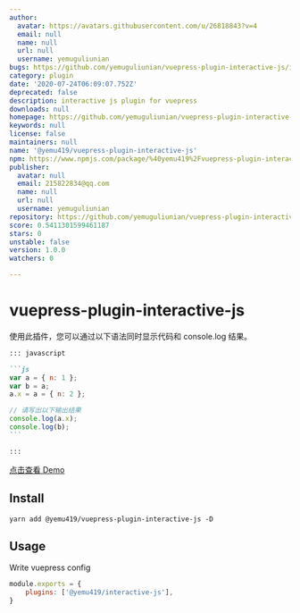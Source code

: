 ```yaml
---
author:
  avatar: https://avatars.githubusercontent.com/u/26818843?v=4
  email: null
  name: null
  url: null
  username: yemuguliunian
bugs: https://github.com/yemuguliunian/vuepress-plugin-interactive-js/issues
category: plugin
date: '2020-07-24T06:09:07.752Z'
deprecated: false
description: interactive js plugin for vuepress
downloads: null
homepage: https://github.com/yemuguliunian/vuepress-plugin-interactive-js#readme
keywords: null
license: false
maintainers: null
name: '@yemu419/vuepress-plugin-interactive-js'
npm: https://www.npmjs.com/package/%40yemu419%2Fvuepress-plugin-interactive-js
publisher:
  avatar: null
  email: 215822834@qq.com
  name: null
  url: null
  username: yemuguliunian
repository: https://github.com/yemuguliunian/vuepress-plugin-interactive-js
score: 0.5411301599461187
stars: 0
unstable: false
version: 1.0.0
watchers: 0

---
```


# vuepress-plugin-interactive-js

使用此插件，您可以通过以下语法同时显示代码和 console.log 结果。

````md
::: javascript

```js
var a = { n: 1 };
var b = a;
a.x = a = { n: 2 };

// 请写出以下输出结果
console.log(a.x);
console.log(b);
```

:::
````

[点击查看 Demo](https://yemuguliunian.github.io/vuepress-plugin-interactive-js/)

## Install

```shell
yarn add @yemu419/vuepress-plugin-interactive-js -D
```

## Usage

Write vuepress config

```js
module.exports = {
    plugins: ['@yemu419/interactive-js'],
}
```

